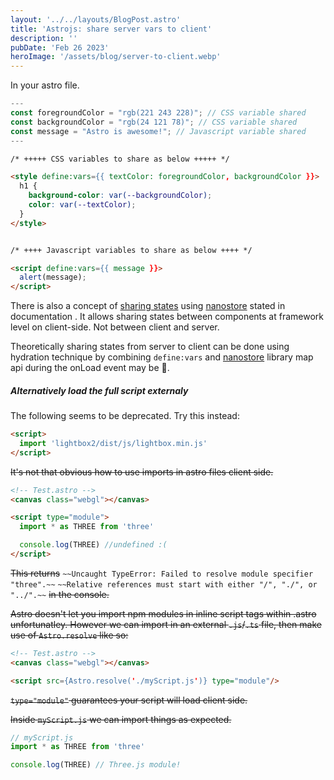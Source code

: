 ```yaml
---
layout: '../../layouts/BlogPost.astro'
title: 'Astrojs: share server vars to client'
description: ''
pubDate: 'Feb 26 2023'
heroImage: '/assets/blog/server-to-client.webp'
---
```


In your astro file.

```javascript
---
const foregroundColor = "rgb(221 243 228)"; // CSS variable shared
const backgroundColor = "rgb(24 121 78)"; // CSS variable shared
const message = "Astro is awesome!"; // Javascript variable shared
---
```

```html
/* +++++ CSS variables to share as below +++++ */

<style define:vars={{ textColor: foregroundColor, backgroundColor }}>
  h1 {
    background-color: var(--backgroundColor);
    color: var(--textColor);
  }
</style>


/* ++++ Javascript variables to share as below ++++ */

<script define:vars={{ message }}>
  alert(message);
</script>
```

There is also a concept of [sharing states](https://docs.astro.build/en/core-concepts/sharing-state/) using [nanostore](https://github.com/nanostores/nanostores#guide) stated in documentation . It allows sharing states between components at framework level on client-side. Not between client and server.

Theoretically sharing states from server to client can be done using hydration technique by combining `define:vars` and [nanostore](https://github.com/nanostores/nanostores#guide) library map api during the onLoad event may be 🧪.

##### Alternatively load the full script externaly

The following seems to be deprecated. Try this instead:

```html
<script>
  import 'lightbox2/dist/js/lightbox.min.js'
</script>
```

~~It's not that obvious how to use imports in astro files client side.~~

```html
<!-- Test.astro -->
<canvas class="webgl"></canvas>

<script type="module">
  import * as THREE from 'three'

  console.log(THREE) //undefined :(
</script>
```

~~This returns~~ `~~Uncaught TypeError: Failed to resolve module specifier "three".~~`
`~~Relative references must start with either "/", "./", or "../".~~` ~~in the console.~~

~~Astro doesn't let you import npm modules in inline script tags within .astro unfortunatley. However we can import in an external `.js`/`.ts` file, then make use of `Astro.resolve` like so:~~

```html
<!-- Test.astro -->
<canvas class="webgl"></canvas>

<script src={Astro.resolve('./myScript.js')} type="module"/>
```

~~`type="module"` guarantees your script will load client side.~~

~~Inside `myScript.js` we can import things as expected.~~

```javascript
// myScript.js
import * as THREE from 'three'

console.log(THREE) // Three.js module!
```
